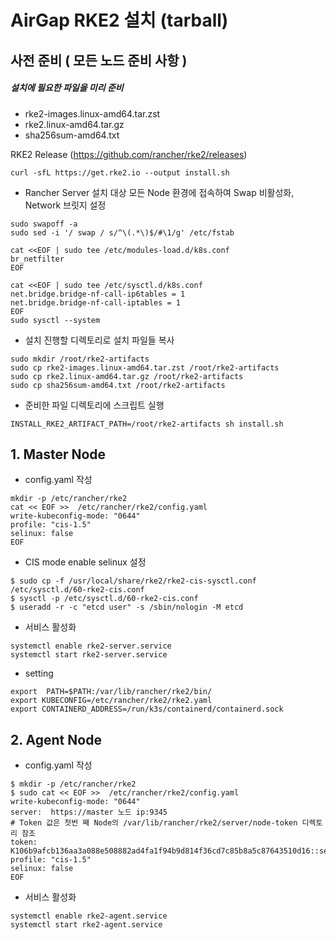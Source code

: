 # AirGap RKE2 설치 (tarball)
## 사전 준비 ( 모든 노드 준비 사항 )
##### 설치에 필요한 파일을 미리 준비

- rke2-images.linux-amd64.tar.zst
- rke2.linux-amd64.tar.gz
- sha256sum-amd64.txt

RKE2 Release (https://github.com/rancher/rke2/releases)
```
curl -sfL https://get.rke2.io --output install.sh
 ```

- Rancher Server 설치 대상 모든 Node 환경에 접속하여 Swap 비활성화, Network 브릿지 설정
```
sudo swapoff -a
sudo sed -i '/ swap / s/^\(.*\)$/#\1/g' /etc/fstab

cat <<EOF | sudo tee /etc/modules-load.d/k8s.conf
br_netfilter
EOF

cat <<EOF | sudo tee /etc/sysctl.d/k8s.conf
net.bridge.bridge-nf-call-ip6tables = 1
net.bridge.bridge-nf-call-iptables = 1
EOF
sudo sysctl --system
```
- 설치 진행할 디렉토리로 설치 파일들 복사
```
sudo mkdir /root/rke2-artifacts
sudo cp rke2-images.linux-amd64.tar.zst /root/rke2-artifacts
sudo cp rke2.linux-amd64.tar.gz /root/rke2-artifacts
sudo cp sha256sum-amd64.txt /root/rke2-artifacts
```
- 준비한 파일 디렉토리에 스크립트 실행
```
INSTALL_RKE2_ARTIFACT_PATH=/root/rke2-artifacts sh install.sh
```

## 1. Master Node

- config.yaml 작성
```
mkdir -p /etc/rancher/rke2
cat << EOF >>  /etc/rancher/rke2/config.yaml
write-kubeconfig-mode: "0644"
profile: "cis-1.5"
selinux: false
EOF
```
- CIS mode enable selinux 설정
```
$ sudo cp -f /usr/local/share/rke2/rke2-cis-sysctl.conf /etc/sysctl.d/60-rke2-cis.conf
$ sysctl -p /etc/sysctl.d/60-rke2-cis.conf
$ useradd -r -c "etcd user" -s /sbin/nologin -M etcd
```

- 서비스 활성화
```
systemctl enable rke2-server.service
systemctl start rke2-server.service
```
- setting
```
export  PATH=$PATH:/var/lib/rancher/rke2/bin/
export KUBECONFIG=/etc/rancher/rke2/rke2.yaml
export CONTAINERD_ADDRESS=/run/k3s/containerd/containerd.sock
```

## 2. Agent Node
- config.yaml 작성
```
$ mkdir -p /etc/rancher/rke2
$ sudo cat << EOF >>  /etc/rancher/rke2/config.yaml
write-kubeconfig-mode: "0644"
server:  https://master 노드 ip:9345
# Token 값은 첫번 째 Node의 /var/lib/rancher/rke2/server/node-token 디렉토리 참조
token:  K106b9afcb136aa3a088e508882ad4fa1f94b9d814f36cd7c85b8a5c87643510d16::server:ca24fd2bebf3d41ec7c180cceb3b2768 
profile: "cis-1.5"
selinux: false
EOF
```

- 서비스 활성화
```
systemctl enable rke2-agent.service
systemctl start rke2-agent.service
```
